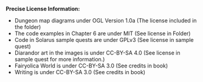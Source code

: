 **Precise License Information:**
- Dungeon map diagrams under OGL Version 1.0a (The license included in the folder)
- The code examples in Chapter 6 are under MIT (See license in Folder)
- Code in Solarus sample quests are under GPLv3 (See license in sample quest)
- Diarandor art in the images is under CC-BY-SA 4.0 (See license in sample quest for more information.)
- Fairyolica World is under CC-BY-SA 3.0 (See credits in book)
- Writing is under CC-BY-SA 3.0 (See credits in book)



